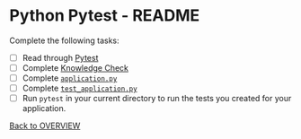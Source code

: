 # Python Pytest - README
Complete the following tasks:
- [ ] Read through [Pytest](pytest.md)
- [ ] Complete [Knowledge Check](knowledge_check.md)
- [ ] Complete [`application.py`](application.py)
- [ ] Complete [`test_application.py`](test_application.py)
- [ ] Run `pytest` in your current directory to run the tests you created for your application. 

[Back to OVERVIEW](../README.md)